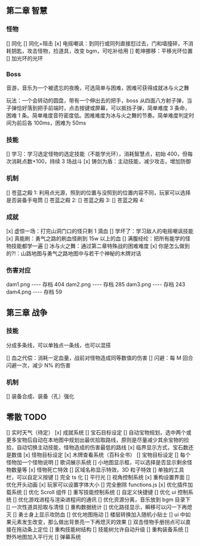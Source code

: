 ## 第二章 智慧

### 怪物

[] 同化
[] 同化+阻击
[x] 电摇嘲讽：到同行或同列直接怼过去，门和墙撞碎，不消耗钥匙，攻击怪物，捡道具，改变 bgm，可吃补给用
[] 乾坤挪移：平移光环位置
[] 加光环的光环

### Boss

音游，音乐为一个被遗忘的夜晚，可选简单与困难，困难可获得成就冰与火之舞

玩法：一个会转动的圆盘，带有一个伸出去的把手，boss 从四面八方射子弹，当子弹恰好落到把手前端时，点击按键或屏幕，可以抵挡子弹，简单难度 3 条命，困难 1 条。简单难度音符密度低。困难难度为冰与火之舞的节奏。简单难度判定时间为前后各 100ms，困难为 50ms

### 技能

[] 学习：学习选定怪物的选定技能（不能学光环），消耗智慧点，初始 400，但每次消耗点数+100，持续 3 场战斗
[x] 铸剑为盾：主动技能，减少攻击，增加防御

### 机制

[] 苍蓝之殿 1: 利用点光源，照到的位置与没照到的位置内容不同，玩家可以选择是否装备手电筒
[] 苍蓝之殿 2:
[] 苍蓝之殿 3:
[] 苍蓝之殿 4:

### 成就

[x] 虚惊一场：打完山洞门口的怪只剩 1 滴血
[] 学坏了：学习敌人的电摇嘲讽技能
[x] 真能刷：勇气之路的刷血怪刷到 15w 以上的血
[] 满腹经纶：把所有能学的怪物技能都学一遍
[] 冰与火之舞：通过第二章特殊战的困难难度
[x] 你是怎么做到的?!：山路地图与勇气之路地图中与若干个神秘的木牌对话

### 伤害对应

dam1.png ---- 存档 404
dam2.png ---- 存档 285
dam3.png ---- 存档 243
dam4.png ---- 存档 59

## 第三章 战争

### 技能

分成多条线，可以单独点一条线，也可以混搭

[] 血之代偿：消耗一定血量，战前对怪物造成同等数值的伤害
[] 闪避：每 M 回合闪避一次，减少 N% 的伤害

### 机制

[] 装备合成、装备（孔）强化

## 零散 TODO

[] 实时天气（待定）
[x] 成就系统
[] 宝石目标设定
[] 自动宝物规划，选中两个或更多宝物后自动在本地图中规划出最优拾取路线，原则是尽量减少其余宝物的捡拾，自动切换主动技能，怪物造成的伤害最低的路线
[x] 临界显示方式，宝石数还是数值
[x] 怪物目标设定
[x] 木牌查看系统（百科全书）
[] 宝物目标设定
[] 每个怪物加一个怪物说明
[] 歌词展示系统
[] 小地图显示框，可以选择是否显示剩余怪物数量等
[x] 怪物死亡特效
[] 区域名称显示特效，3D 粒子特效
[] 单独的工具栏，可以自定义按键
[] 完全 ts 化
[] 平行光
[] 视角控制系统
[x] 重构设置界面
[] 优化开头动画
[x] 玩家可以设置字体大小
[] 完全删除 functions.js
[x] 优化插件加载系统
[] 优化 Scroll 组件
[] 重写技能控制系统
[] 自定义快捷键
[] 优化 ui 控制系统
[] 优化游戏进程与渲染进程间的通讯
[] 优化资源分离，音乐放到 bgm 目录下
[] 一次性道具拾取与清怪
[] 重构数据统计
[] 优化路径显示，瞬移可以闪一下再熄灭
[] 勇士身上显示攻防血
[] 优化地图拖动
[] 楼层转换加入随机小贴士
[] ui 中如果元素发生改变，那么做出背景亮一下再熄灭的效果
[] 双击怪物手册拐点可以直接在拖动条上定位
[] 重构技能树结构
[] 技能树允许自动升级
[] 重构装备系统
[] 野外地图加入平行光
[] 弹幕系统
